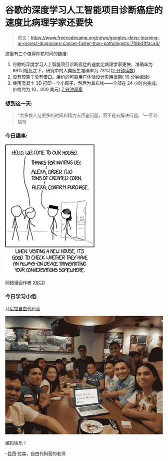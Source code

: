 # 谷歌的深度学习人工智能项目诊断癌症的速度比病理学家还要快

> 原文：<https://www.freecodecamp.org/news/googles-deep-learning-ai-project-diagnoses-cancer-faster-than-pathologists-7f8bd1ffaca4/>

这里有三个值得你花时间的链接:

1.  谷歌的深度学习人工智能项目诊断癌症的速度比病理学家更快，准确率为 89%(相比之下，研究中的人类医生准确率为 73%)([2 分钟读数](http://bit.ly/2lw3Rsd))
2.  没有预算？没有借口。廉价的可靠用户体验设计实用指南( [10 分钟阅读](http://bit.ly/2mMClqR))
3.  使用混凝土 3D 打印一个小房子，然后为其布线——全部在 24 小时内完成，价格约为 10，000 美元( [7 分钟观察](http://bit.ly/2n61qcc)

### 想到这一天:

> "大多数人花更多的时间和精力去回避问题，而不是去解决问题。"—亨利·福特

### 今日趣事:

![up7NOCfsFE2yMT8oO91imGGPwdVdFRopEvZO](img/8a96d4b48d0bf0042c8633efc8b14604.png)

网络漫画作者 [XKCD](http://bit.ly/2lw1khI)

### 今日学习小组:

[马尼拉自由代码营](http://bit.ly/2mWVMtO)

![K9FubYqPiAnDPoJTBDyg-Q4qm-Z3plamnvhX](img/9ca646f247099d757e18de9262cf5785.png)

编码快乐！

–昆西·拉森，自由代码营的老师
